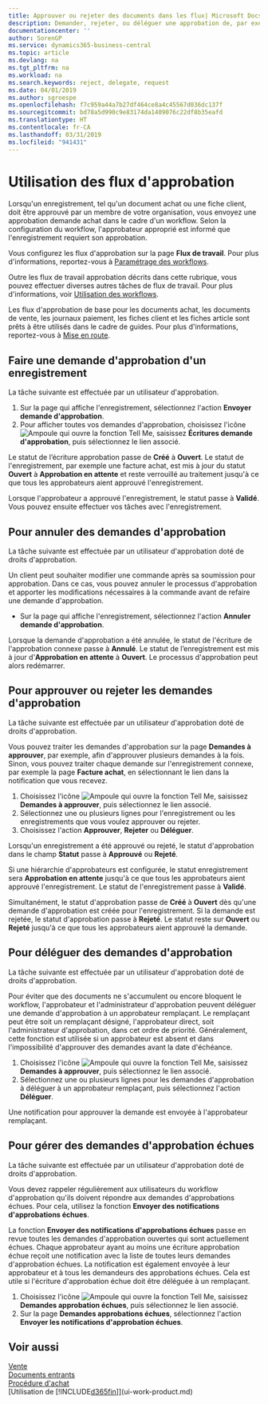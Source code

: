 ```yaml
---
title: Approuver ou rejeter des documents dans les flux| Microsoft Docs
description: Demander, rejeter, ou déléguer une approbation de, par exemple, un document achat ou vente, dans le cadre d'un flux de travail.
documentationcenter: ''
author: SorenGP
ms.service: dynamics365-business-central
ms.topic: article
ms.devlang: na
ms.tgt_pltfrm: na
ms.workload: na
ms.search.keywords: reject, delegate, request
ms.date: 04/01/2019
ms.author: sgroespe
ms.openlocfilehash: f7c959a44a7b27df464ce8a4c45567d036dc137f
ms.sourcegitcommit: bd78a5d990c9e83174da1409076c22df8b35eafd
ms.translationtype: HT
ms.contentlocale: fr-CA
ms.lasthandoff: 03/31/2019
ms.locfileid: "941431"
---
```

# <a name="use-approval-workflows"></a>Utilisation des flux d'approbation
Lorsqu'un enregistrement, tel qu'un document achat ou une fiche client, doit être approuvé par un membre de votre organisation, vous envoyez une approbation demande achat dans le cadre d'un workflow. Selon la configuration du workflow, l'approbateur approprié est informé que l'enregistrement requiert son approbation.

Vous configurez les flux d'approbation sur la page **Flux de travail**. Pour plus d'informations, reportez-vous à [Paramétrage des workflows](across-set-up-workflows.md).

Outre les flux de travail approbation décrits dans cette rubrique, vous pouvez effectuer diverses autres tâches de flux de travail. Pour plus d'informations, voir [Utilisation des workflows](across-use-workflows.md).

Les flux d'approbation de base pour les documents achat, les documents de vente, les journaux paiement, les fiches client et les fiches article sont prêts à être utilisés dans le cadre de guides. Pour plus d'informations, reportez-vous à [Mise en route](product-get-started.md).

## <a name="to-request-approval-of-a-record"></a>Faire une demande d'approbation d'un enregistrement
La tâche suivante est effectuée par un utilisateur d'approbation.

1. Sur la page qui affiche l'enregistrement, sélectionnez l'action **Envoyer demande d'approbation**.
2. Pour afficher toutes vos demandes d'approbation, choisissez l'icône ![Ampoule qui ouvre la fonction Tell Me](media/ui-search/search_small.png "Dites-moi ce que vous voulez faire"), saisissez **Écritures demande d'approbation**, puis sélectionnez le lien associé.  

Le statut de l’écriture approbation passe de **Créé** à **Ouvert**. Le statut de l'enregistrement, par exemple une facture achat, est mis à jour du statut **Ouvert** à **Approbation en attente** et reste verrouillé au traitement jusqu'à ce que tous les approbateurs aient approuvé l'enregistrement.

Lorsque l'approbateur a approuvé l'enregistrement, le statut passe à **Validé**. Vous pouvez ensuite effectuer vos tâches avec l'enregistrement.

## <a name="to-cancel-requests-for-approval"></a>Pour annuler des demandes d'approbation
La tâche suivante est effectuée par un utilisateur d'approbation doté de droits d'approbation.

Un client peut souhaiter modifier une commande après sa soumission pour approbation. Dans ce cas, vous pouvez annuler le processus d'approbation et apporter les modifications nécessaires à la commande avant de refaire une demande d'approbation.

- Sur la page qui affiche l'enregistrement, sélectionnez l'action **Annuler demande d'approbation**.

Lorsque la demande d'approbation a été annulée, le statut de l'écriture de l'approbation connexe passe à **Annulé**. Le statut de l’enregistrement est mis à jour d'**Approbation en attente** à **Ouvert**. Le processus d'approbation peut alors redémarrer.

## <a name="to-approve-or-reject-requests-for-approval"></a>Pour approuver ou rejeter les demandes d'approbation
La tâche suivante est effectuée par un utilisateur d'approbation doté de droits d'approbation.

Vous pouvez traiter les demandes d'approbation sur la page **Demandes à approuver**, par exemple, afin d'approuver plusieurs demandes à la fois. Sinon, vous pouvez traiter chaque demande sur l'enregistrement connexe, par exemple la page **Facture achat**, en sélectionnant le lien dans la notification que vous recevez.

1. Choisissez l'icône ![Ampoule qui ouvre la fonction Tell Me](media/ui-search/search_small.png "Dites-moi ce que vous voulez faire"), saisissez **Demandes à approuver**, puis sélectionnez le lien associé.
2. Sélectionnez une ou plusieurs lignes pour l'enregistrement ou les enregistrements que vous voulez approuver ou rejeter.
3. Choisissez l'action **Approuver**, **Rejeter** ou **Déléguer**.

Lorsqu'un enregistrement a été approuvé ou rejeté, le statut d'approbation dans le champ **Statut** passe à **Approuvé** ou **Rejeté**.

Si une hiérarchie d'approbateurs est configurée, le statut enregistrement sera **Approbation en attente** jusqu'à ce que tous les approbateurs aient approuvé l'enregistrement. Le statut de l'enregistrement passe à **Validé**.

Simultanément, le statut d'approbation passe de **Créé** à **Ouvert** dès qu'une demande d'approbation est créée pour l'enregistrement. Si la demande est rejetée, le statut d'approbation passe à **Rejeté**. Le statut reste sur **Ouvert** ou **Rejeté** jusqu'à ce que tous les approbateurs aient approuvé la demande.

## <a name="to-delegate-requests-for-approval"></a>Pour déléguer des demandes d'approbation
La tâche suivante est effectuée par un utilisateur d'approbation doté de droits d'approbation.

Pour éviter que des documents ne s'accumulent ou encore bloquent le workflow, l'approbateur et l'administrateur d'approbation peuvent déléguer une demande d'approbation à un approbateur remplaçant. Le remplaçant peut être soit un remplaçant désigné, l'approbateur direct, soit l'administrateur d'approbation, dans cet ordre de priorité. Généralement, cette fonction est utilisée si un approbateur est absent et dans l'impossibilité d'approuver des demandes avant la date d'échéance.

1. Choisissez l'icône ![Ampoule qui ouvre la fonction Tell Me](media/ui-search/search_small.png "Dites-moi ce que vous voulez faire"), saisissez **Demandes à approuver**, puis sélectionnez le lien associé.
2. Sélectionnez une ou plusieurs lignes pour les demandes d'approbation à déléguer à un approbateur remplaçant, puis sélectionnez l'action **Déléguer**.

Une notification pour approuver la demande est envoyée à l'approbateur remplaçant.

## <a name="to-manage-overdue-approval-requests"></a>Pour gérer des demandes d'approbation échues
La tâche suivante est effectuée par un utilisateur d'approbation doté de droits d'approbation.

Vous devez rappeler régulièrement aux utilisateurs du workflow d'approbation qu'ils doivent répondre aux demandes d'approbations échues. Pour cela, utilisez la fonction **Envoyer des notifications d'approbations échues**.

La fonction **Envoyer des notifications d'approbations échues** passe en revue toutes les demandes d'approbation ouvertes qui sont actuellement échues. Chaque approbateur ayant au moins une écriture approbation échue reçoit une notification avec la liste de toutes leurs demandes d'approbation échues. La notification est également envoyée à leur approbateur et à tous les demandeurs des approbations échues. Cela est utile si l'écriture d'approbation échue doit être déléguée à un remplaçant.

1. Choisissez l'icône ![Ampoule qui ouvre la fonction Tell Me](media/ui-search/search_small.png "Dites-moi ce que vous voulez faire"), saisissez **Demandes approbation échues**, puis sélectionnez le lien associé.
2. Sur la page **Demandes approbations échues**, sélectionnez l'action **Envoyer les notifications d'approbation échues**.

## <a name="see-also"></a>Voir aussi
[Vente](sales-manage-sales.md)    
[Documents entrants](across-income-documents.md)  
[Procédure d'achat](purchasing-manage-purchasing.md)  
[Utilisation de [!INCLUDE[d365fin](includes/d365fin_md.md)]](ui-work-product.md)
